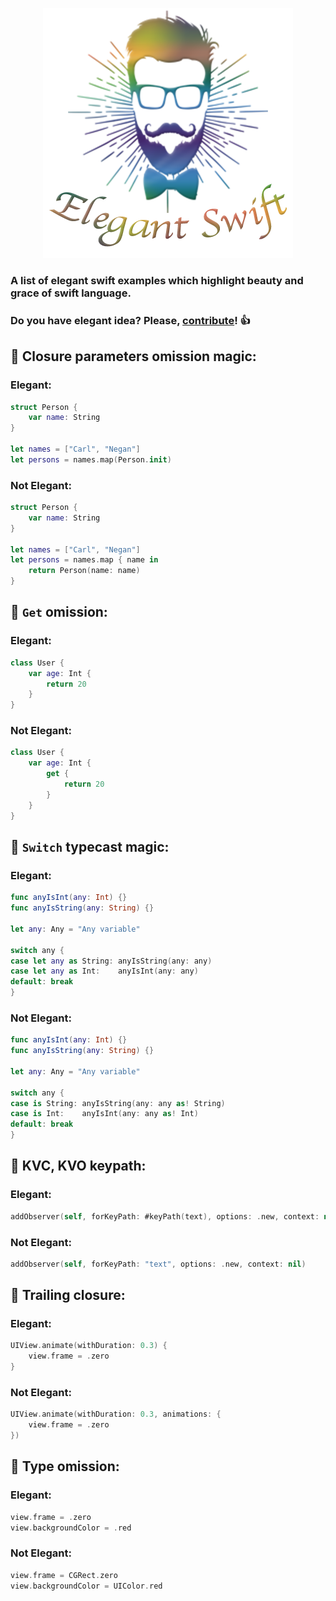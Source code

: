 <p align="center">
  <img src="logo.png" alt="Elegant swift"/>
</p>

### A list of elegant swift examples which highlight beauty and grace of swift language.
### Do you have elegant idea? Please, [contribute](https://github.com/Otbivnoe/Elegant-Swift/pulls)! :+1:


## :tada: Closure parameters omission magic: 

### Elegant:

``` swift
struct Person {
    var name: String
}

let names = ["Carl", "Negan"]
let persons = names.map(Person.init)
```

### Not Elegant:

``` swift 
struct Person {
    var name: String
}

let names = ["Carl", "Negan"]
let persons = names.map { name in
    return Person(name: name)
}
```

## :tada: `Get` omission: 

### Elegant:

```swift
class User {
    var age: Int {
        return 20
    }
}
```

### Not Elegant:

```swift
class User {
    var age: Int {
        get {
            return 20
        }
    }
}
```

## :tada: `Switch` typecast magic:

### Elegant:

``` swift
func anyIsInt(any: Int) {}
func anyIsString(any: String) {}

let any: Any = "Any variable"

switch any {
case let any as String: anyIsString(any: any)
case let any as Int:    anyIsInt(any: any)
default: break
}
```

### Not Elegant:

``` swift 
func anyIsInt(any: Int) {}
func anyIsString(any: String) {}

let any: Any = "Any variable"

switch any {
case is String: anyIsString(any: any as! String)
case is Int:    anyIsInt(any: any as! Int)
default: break
}
```

## :tada: KVC, KVO keypath: 

### Elegant:

```swift
addObserver(self, forKeyPath: #keyPath(text), options: .new, context: nil)
```

### Not Elegant:

```swift
addObserver(self, forKeyPath: "text", options: .new, context: nil)
```

## :tada: Trailing closure: 

### Elegant:

```swift
UIView.animate(withDuration: 0.3) {
    view.frame = .zero
}
```

### Not Elegant:

```swift
UIView.animate(withDuration: 0.3, animations: {
    view.frame = .zero
})
```

## :tada: Type omission: 

### Elegant:

```swift
view.frame = .zero
view.backgroundColor = .red
```

### Not Elegant:

```swift
view.frame = CGRect.zero
view.backgroundColor = UIColor.red
```
